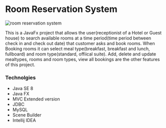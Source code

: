 # Room Reservation System

![room reservation system](https://user-images.githubusercontent.com/46773156/52532354-c4417f00-2d49-11e9-93ff-ed988e656d78.png)


This is a JavaFx project that allows the user(receptionist of a Hotel or Guest house) to search available rooms at a time period(time period between check in and check out date) that customer asks and book rooms. When Booking rooms it can select meal type(breakfast, breakfast and lunch, fullboard) and room type(standard, offiical suite). Add, delete and update mealtypes, rooms and room types, view all bookings are the other features of this project.



### Technolgies
* Java SE 8
* Java FX
* MVC Extended version
* JDBC
* MySQL
* Scene Builder
* Intellij IDEA